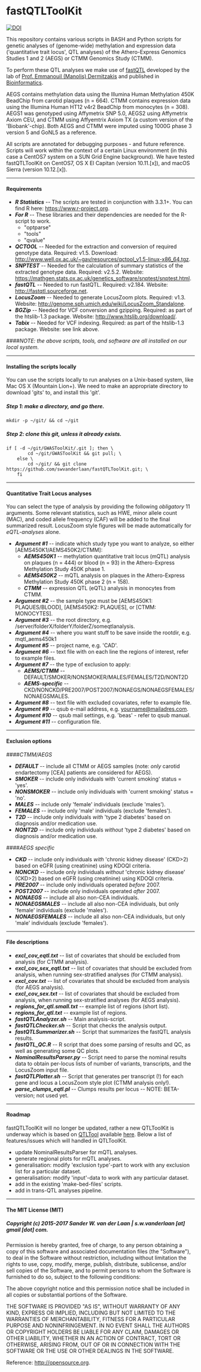 fastQTLToolKit
============
[![DOI](https://zenodo.org/badge/55601648.svg)](https://zenodo.org/badge/latestdoi/55601648)

This repository contains various scripts in BASH and Python scripts for genetic analyses of (genome-wide) methylation and expression data ('quantitative trait locus', QTL analyses) of the Athero-Express Genomics Studies 1 and 2 (AEGS) or CTMM Genomics Study (CTMM). 

To perform these QTL analyses we make use of [fastQTL](http://fastqtl.sourceforge.net) developed by the lab of [Prof. Emmanouil (Manolis) Dermitzakis](http://funpopgen.unige.ch) and published in [Bioinformatics](https://www.ncbi.nlm.nih.gov/pubmed/26708335). 

AEGS contains methylation data using the Illumina Human Methylation 450K BeadChip from carotid plaques (n = 664). CTMM contains expression data using the Illumina Human HT12 v4r2 BeadChip from monocytes (n = 308). AEGS1 was genotyped using Affymetrix SNP 5.0, AEGS2 using Affymetrix Axiom CEU, and CTMM using Affyemtrix Axiom TX (a custom version of the 'Biobank'-chip). Both AEGS and CTMM were imputed using 1000G phase 3 version 5 and GoNL5 as a reference.

All scripts are annotated for debugging purposes - and future reference. Scripts will work within the context of a certain Linux environment (in this case a CentOS7 system on a SUN Grid Engine background). We have tested fastQTLToolKit on CentOS7, OS X El Capitan (version 10.11.[x]), and macOS Sierra (version 10.12.[x]). 

--------------

#### Requirements

* ***R Statistics*** -- The scripts are tested in conjunction with 3.3.1+. You can find R here: https://www.r-project.org.
* ***For R*** -- These libraries and their dependencies are needed for the R-script to work. 
	- "optparse"
	- "tools"
	- "qvalue"
* ***QCTOOL*** -- Needed for the extraction and conversion of required genotype data. Required: v1.5. Download: http://www.well.ox.ac.uk/~gav/resources/qctool_v1.5-linux-x86_64.tgz.
* ***SNPTEST*** -- Needed for the calculation of summary statistics of the extracted genotype data. Required: v2.5.2. Website: https://mathgen.stats.ox.ac.uk/genetics_software/snptest/snptest.html.
* ***fastQTL*** -- Needed to run fastQTL. Required: v2.184. Website: http://fastqtl.sourceforge.net.
* ***LocusZoom*** -- Needed to generate LocusZoom plots. Required: v1.3. Website: http://genome.sph.umich.edu/wiki/LocusZoom_Standalone.
* ***BGZip*** -- Needed for VCF conversion and gzipping. Required: as part of the htslib-1.3 package. Website: http://www.htslib.org/download/.
* ***Tabix*** -- Needed for VCF indexing. Required: as part of the htslib-1.3 package. Website: see link above.

####_NOTE: the above scripts, tools, and software are all installed on our local system._

--------------

#### Installing the scripts locally

You can use the scripts locally to run analyses on a Unix-based system, like Mac OS X (Mountain Lion+). We need to make an appropriate directory to download 'gits' to, and install this 'git'.

##### Step 1: make a directory, and go there.

```
mkdir -p ~/git/ && cd ~/git
```

##### Step 2: clone this git, unless it already exists.

```
if [ -d ~/git/GWASToolKit/.git ]; then \
		cd ~/git/GWASToolKit && git pull; \
	else \
		cd ~/git/ && git clone https://github.com/swvanderlaan/fastQTLToolKit.git; \
	fi
```


--------------

#### Quantitative Trait Locus analyses 

You can select the type of analysis by providing the following _obligatory_ 11 arguments. Some relevant statistics, such as HWE, minor allele count (MAC), and coded allele frequency (CAF) will be added to the final summarized result. LocusZoom style figures will be made automatically for _eQTL-analyses_ alone. 


* ***Argument #1*** -- indicate which study type you want to analyze, so either [AEMS450K1/AEMS450K2/CTMM]:
	- ***AEMS450K1*** -- methylation quantitative trait locus (mQTL) analysis on plaques (n = 444) or blood (n = 93) in the Athero-Express Methylation Study 450K phase 1.
	- ***AEMS450K2*** -- mQTL analysis on plaques in the Athero-Express Methylation Study 450K phase 2 (n = 158).
	- ***CTMM*** -- expression QTL (eQTL) analysis in monocytes from CTMM.
* ***Argument #2*** -- the sample type must be [AEMS450K1: PLAQUES/BLOOD], [AEMS450K2: PLAQUES], or [CTMM: MONOCYTES].
* ***Argument #3*** -- the root directory, e.g. /server/folderX/folderY/folderZ/someqtlanalysis.
* ***Argument #4*** -- where you want stuff to be save inside the rootdir,  e.g. mqtl_aems450k1
* ***Argument #5*** -- project name, e.g. 'CAD'.
* ***Argument #6*** -- text file with on each line the regions of interest, refer to example files.
* ***Argument #7*** -- the type of exclusion to apply:
	- ***AEMS/CTMM*** -- DEFAULT/SMOKER/NONSMOKER/MALES/FEMALES/T2D/NONT2D
	- ***AEMS-specific*** -- CKD/NONCKD/PRE2007/POST2007/NONAEGS/NONAEGSFEMALES/NONAEGSMALES.
* ***Argument #8*** -- text file with excluded covariates, refer to example file.
* ***Argument #9*** -- qsub e-mail address, e.g. yourname@mailadres.com.
* ***Argument #10*** -- qsub mail settings, e.g. 'beas' - refer to qsub manual.
* ***Argument #11*** -- configuration file.

--------------

#### Exclusion options

####_CTMM/AEGS_

- ***DEFAULT*** -- include all CTMM or AEGS samples (note: _only_ carotid endartectomy [CEA] patients are considered for AEGS).
- ***SMOKER*** -- include only individuals with 'current smoking' status = 'yes'.
- ***NONSMOKER*** -- include only individuals with 'current smoking' status = 'no'.
- ***MALES*** -- include only 'female' individuals (exclude 'males').
- ***FEMALES*** -- include only 'male' individuals (exclude 'females').
- ***T2D*** -- include only individuals _with_ 'type 2 diabetes' based on diagnosis and/or medication use.
- ***NONT2D*** -- include only individuals _without_ 'type 2 diabetes' based on diagnosis and/or medication use.

####_AEGS specific_
- ***CKD*** -- include only individuals _with_ 'chronic kidney disease' (CKD>2) based on eGFR (using creatinine) using KDOQI criteria.
- ***NONCKD*** -- include only individuals _without_ 'chronic kidney disease' (CKD>2) based on eGFR (using creatinine) using KDOQI criteria.
- ***PRE2007*** -- include only individuals operated _before_ 2007.
- ***POST2007*** -- include only individuals operated _after_ 2007.
- ***NONAEGS*** -- include all also non-CEA individuals.
- ***NONAEGSMALES*** -- include all also non-CEA individuals, but only 'female' individuals (exclude 'males').
- ***NONAEGSFEMALES*** -- include all also non-CEA individuals, but only 'male' individuals (exclude 'females').

--------------

#### File descriptions

- ***excl_cov_eqtl.txt*** -- list of covariates that should be excluded from analysis (for CTMM analysis).
- ***excl_cov_sex_eqtl.txt*** -- list of covariates that should be excluded from analysis, when running sex-stratified analyses (for CTMM analysis).
- ***excl_cov.txt*** -- list of covariates that should be excluded from analysis (for AEGS analysis).
- ***excl_cov_sex.txt*** -- list of covariates that should be excluded from analysis, when running sex-stratified analyses (for AEGS analysis).
- ***regions_for_qtl.small.txt*** -- example list of regions (short list).
- ***regions_for_qtl.txt*** -- example list of regions.
- ***fastQTLAnalyzer.sh*** -- Main analysis-script.
- ***fastQTLChecker.sh*** -- Script that checks the analysis output.
- ***fastQTLSummarizer.sh*** -- Script that summarizes the fastQTL analysis results.
- ***fastQTL_QC.R*** -- R script that does some parsing of results and QC, as well as generating some QC plots.
- ***NominalResultsParser.py*** -- Script need to parse the nominal results data to obtain per-locus lists of number of variants, transcripts, and the LocusZoom input file.
- ***fastQTLPlotter.sh*** -- Script that generates per transcript (!) for each gene and locus a LocusZoom style plot (CTMM analysis only!).
- ***parse_clumps_eqtl.pl*** -- Clumps results per locus -- NOTE: BETA-version; not used yet.

--------------

#### Roadmap
fastQTLToolKit will no longer be updated, rather a new QTLToolKit is underway which is based on [QTLTool](https://www.nature.com/articles/ncomms15452) available [here](https://qtltools.github.io/qtltools/). Below a list of features/issues which will handled in QTLToolKit.
- update NominalResultsParser for mQTL analyses.
- generate regional plots for mQTL analyses.
- generalisation: modify 'exclusion type'-part to work with any exclusion list for a particular dataset.
- generalisation: modify 'input'-data to work with any particular dataset.
- add in the existing 'make-bed-files' scripts.
- add in trans-QTL analyses pipeline.

--------------

#### The MIT License (MIT)
##### Copyright (c) 2015-2017 Sander W. van der Laan | s.w.vanderlaan [at] gmail [dot] com.

Permission is hereby granted, free of charge, to any person obtaining a copy of this software and associated documentation files (the "Software"), to deal in the Software without restriction, including without limitation the rights to use, copy, modify, merge, publish, distribute, sublicense, and/or sell copies of the Software, and to permit persons to whom the Software is furnished to do so, subject to the following conditions:   

The above copyright notice and this permission notice shall be included in all copies or substantial portions of the Software.

THE SOFTWARE IS PROVIDED "AS IS", WITHOUT WARRANTY OF ANY KIND, EXPRESS OR IMPLIED, INCLUDING BUT NOT LIMITED TO THE WARRANTIES OF MERCHANTABILITY, FITNESS FOR A PARTICULAR PURPOSE AND NONINFRINGEMENT. IN NO EVENT SHALL THE AUTHORS OR COPYRIGHT HOLDERS BE LIABLE FOR ANY CLAIM, DAMAGES OR OTHER LIABILITY, WHETHER IN AN ACTION OF CONTRACT, TORT OR OTHERWISE, ARISING FROM, OUT OF OR IN CONNECTION WITH THE SOFTWARE OR THE USE OR OTHER DEALINGS IN THE SOFTWARE.

Reference: http://opensource.org.
